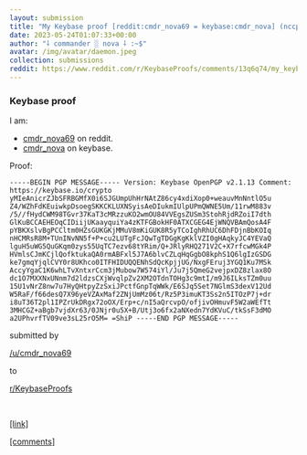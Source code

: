 ```yaml
---
layout: submission
title: "My Keybase proof [reddit:cmdr_nova69 = keybase:cmdr_nova] (nccpDNa2D7IXH4mSCPVfZVdqeg43ZPEfSJG_51cSh6E)"
date: 2023-05-24T01:07:33+00:00
author: "⸸ commander ░ nova ⸸ :~$"
avatar: /img/avatar/daemon.jpeg
collection: submissions
reddit: https://www.reddit.com/r/KeybaseProofs/comments/13q6q74/my_keybase_proof_redditcmdr_nova69_keybasecmdr/
---
```


<p><div class="md">
<h3>Keybase proof</h3> <p>I am:</p> <ul> <li>
<a href="https://www.reddit.com/user/cmdr_nova69" target="_blank">cmdr_nova69</a> on reddit.</li> <li>
<a href="https://keybase.io/cmdr_nova" target="_blank">cmdr_nova</a> on keybase.</li> </ul> <p>Proof:</p> <pre><code>-----BEGIN PGP MESSAGE----- Version: Keybase OpenPGP v2.1.13 Comment: https://keybase.io/crypto yMIeAnicrZJbSFRBGMfX0i6SJGUmpUhHrNAtZ86cy4xdiXop0+weauvMnNntlO5u Z4/WZhFdKEuiwkpDsoegSKKCKLUXNSyisAeDIukmIUlpUPmQWNE5Um/11rwM883v /5//fHydCWM98TGvr37KaT3cMRzzuKO2wmOU84VVEgsZUSm3StohRjdRZoiI7dth GlKuBCCAEHEOqCIDiijUKaayquiYa4zKTFGBokHF0ATXCGEG4EjWNQVBAmQosA4F pYBKXslvBgPCCltm0HZsGUKGKjMMuV8mKiGUK8R5yTCoIghRhUC6DhFDjnBbKOIq nHCMRsR8M+TUnINvNN5f+P+cu2LUTgFcJQwTgTDGgKgKklVZI0gHAqkyJC4YEVaQ lguH5uWG5QuGKqm0zys55UqTC7ezv68tYRim/Q+JRlyRHQ271V2C+X7rfcwMGk4P HVmlsCJmKCjlQofktukaQA0rmABFxl5J7A6blvCZLqHqGgbO8kphS1Q6lgIzGSDG ke7gmqYjqlCVY0r8UKhco0ITFHIDUQQENhSdQcKpjjUG/NxgFEruj3YGQ1Ku7MSk AccyYgaC1K6whLTvXntxrCcm3jMubow7W574iYl/Ju7j5QmeG2vejpxDZ8zlax8O dc1O7MXXNxUNnm7d2ldzsCXjWvqlpZv2XM2OTdnTOHg3c9mtI/m9J6ILksTZm0uu 15U1vNrZ8nw7u7HyQHtpyZzSxiJPctfGnpTqWWk/E6SJq5Set7NGlmS3dexV12Ud W5RaF/f66desQ7X96yeVZAxMaf2ZNjUmMz06t/Rz5P3imuKT3Ss2n5ITOzP7j+dr i8uT36T2pl1IPZrUkDRgx72oOX/Erp+c/nI5aQrcvpO/ofjivOHmuvF5W2aWEfTt 3MHCGZ+aBgb7vjdXr63/0JNjr0u5X+B/Utj3o6fx2aNXedn7YdKVuC/tkSsF3dMO a2UPhvrfTV09ve3sL25rO5M= =ShiP -----END PGP MESSAGE----- </code></pre> </div></p><p></p><p><!-- SC_ON --></p><p>submitted by</p><p><a href="https://www.reddit.com/user/cmdr_nova69" target="_blank"> /u/cmdr_nova69 </a></p><p>to</p><p><a href="https://www.reddit.com/r/KeybaseProofs/" target="_blank"> r/KeybaseProofs </a></p><p></p><p><br></p><p></p><p><span><a href="https://www.reddit.com/r/KeybaseProofs/comments/13q6q74/my_keybase_proof_redditcmdr_nova69_keybasecmdr/" target="_blank">[link]</a></span></p><p></p><p><span><a href="https://www.reddit.com/r/KeybaseProofs/comments/13q6q74/my_keybase_proof_redditcmdr_nova69_keybasecmdr/" target="_blank">[comments]</a></span></p>
